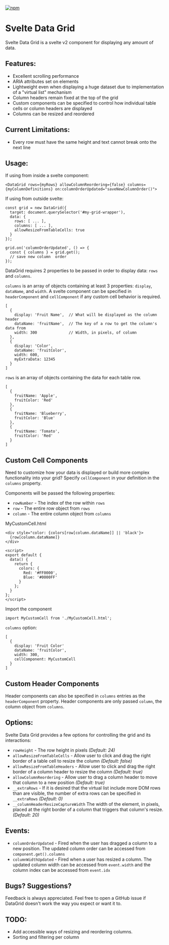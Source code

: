 [![npm](https://img.shields.io/npm/v/svelte-data-grid.svg?style=flat-square)](https://npmjs.org/package/svelte-data-grid)

# Svelte Data Grid

Svelte Data Grid is a svelte v2 component for displaying any amount of data.

## Features:
 - Excellent scrolling performance
 - ARIA attributes set on elements
 - Lightweight even when displaying a huge dataset due to implementation of a "virtual list" mechanism
 - Column headers remain fixed at the top of the grid
 - Custom components can be specified to control how individual table cells or column headers are displayed
 - Columns can be resized and reordered

## Current Limitations:
 - Every row must have the same height and text cannot break onto the next line

## Usage:

If using from inside a svelte component: 
```
<DataGrid rows={myRows} allowColumnReordering={false} columns={myColumnDefinitions} on:columnOrderUpdated="saveNewColumnOrder()">
```

If using from outside svelte:
```
const grid = new DataGrid({
  target: document.querySelector('#my-grid-wrapper'),
  data: {
    rows: [ ... ],
    columns: [ ... ],
    allowResizeFromTableCells: true
  }
});

grid.on('columnOrderUpdated', () => {
  const { columns } = grid.get();
  // save new column  order
});
```

DataGrid requires 2 properties to be passed in order to display data: `rows` and `columns`.

`columns` is an array of objects containing at least 3 properties: `display`, `dataName`, and `width`. A svelte component can be specified in `headerComponent` and `cellComponent` if any custom cell behavior is required.

```
[
  {
    display: 'Fruit Name',  // What will be displayed as the column header
    dataName: 'fruitName',  // The key of a row to get the column's data from
    width: 300              // Width, in pixels, of column
  },
  {
    display: 'Color',
    dataName: 'fruitColor',
    width: 600,
    myExtraData: 12345
  }
]
```


`rows` is an array of objects containing the data for each table row. 

```
[
  {
    fruitName: 'Apple',
    fruitColor: 'Red'
  },
  {
    fruitName: 'Blueberry',
    fruitColor: 'Blue'
  },
  {
    fruitName: 'Tomato',
    fruitColor: 'Red'
  }
]

```

## Custom Cell Components

Need to customize how your data is displayed or build more complex functionality into your grid? Specify `cellComponent` in your definition in the `columns` property.

Components will be passed the following properties: 
- `rowNumber` - The index of the row within `rows`
- `row` - The entire row object from `rows`
- `column` - The entire column object from `columns`


MyCustomCell.html
```
<div style="color: {colors[row[column.dataName]] || 'black'}>
  {row[column.dataName]}
</div>

<script>
export default {
  data() {
    return {
      colors: {
        Red: '#FF0000',
        Blue: '#0000FF'
      }
    };
  }
};
</script>
```

Import the component
```
import MyCustomCell from './MyCustomCell.html';
```

`columns` option:
```
[
  {
    display: 'Fruit Color'
    dataName: 'fruitColor',
    width: 300,
    cellComponent: MyCustomCell
  }
]
```

## Custom Header Components
Header components can also be specified in `columns` entries as the `headerComponent` property. Header components are only passed `column`, the column object from `columns`.

## Options:

Svelte Data Grid provides a few options for controlling the grid and its interactions:

- `rowHeight` - The row height in pixels *(Default: 24)*
- `allowResizeFromTableCells` - Allow user to click and drag the right border of a table cell to resize the column *(Default: false)*
- `allowResizeFromTableHeaders` - Allow user to click and drag the right border of a column header to resize the column *(Default: true)*
- `allowColumnReordering` - Allow user to drag a column header to move that column to a new position *(Default: true)*
- `__extraRows` - If it is desired that the virtual list include more DOM rows than are visible, the number of extra rows can be specified in `__extraRows` *(Default: 0)*
- `__columnHeaderResizeCaptureWidth` The width of the element, in pixels, placed at the right border of a column that triggers that column's resize. *(Default: 20)*

## Events:
 - `columnOrderUpdated` - Fired when the user has dragged a column to a new position. The updated column order can be accessed from `component.get().columns`
 - `columnWidthUpdated` - Fired when a user has resized a column. The updated column width can be accessed from `event.width` and the column index can be accessed from `event.idx`

## Bugs? Suggestions?
Feedback is always appreciated. Feel free to open a GitHub issue if DataGrid doesn't work the way you expect or want it to.

## TODO:
 - Add accessible ways of resizing and reordering columns.
 - Sorting and filtering per column
